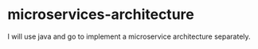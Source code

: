 # microservices-architecture
I will use java and go to implement a microservice architecture separately.
